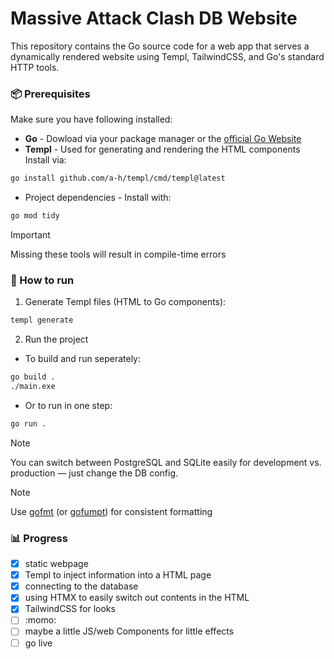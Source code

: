 # Massive Attack Clash DB Website
This repository contains the Go source code for a web app that serves a dynamically rendered website using Templ, TailwindCSS, and Go's standard HTTP tools.

### 📦 Prerequisites

Make sure you have following installed:
- **Go** - Dowload via your package manager or the [official Go Website](https://golang.google.cn/)
- **Templ** - Used for generating and rendering the HTML components 
 Install via:
 ```bash
 go install github.com/a-h/templ/cmd/templ@latest
 ```
- Project dependencies - Install with:
```bash
go mod tidy
```

> [!IMPORTANT]
> Missing these tools will result in compile-time errors

### 🔨 How to run
1. Generate Templ files (HTML to Go components):
```bash
templ generate
```

2. Run the project
 - To build and run seperately:
 ```bash
 go build .
 ./main.exe
 ```
 - Or to run in one step:
 ```bash
 go run .
 ```

> [!NOTE]
> You can switch between PostgreSQL and SQLite easily for development vs. production — just change the DB config.

> [!NOTE]
> Use [gofmt](https://go.dev/blog/gofmt) (or [gofumpt](https://github.com/mvdan/gofumpt)) for consistent formatting

### 📊 Progress
- [x] static webpage
- [x] Templ to inject information into a HTML page
- [x] connecting to the database
- [x] using HTMX to easily switch out contents in the HTML
- [x] TailwindCSS for looks
- [ ] :momo:
- [ ] maybe a little JS/web Components for little effects
- [ ] go live
